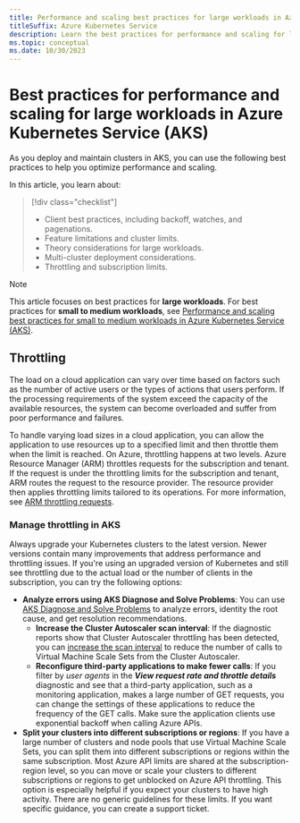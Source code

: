 ```yaml
---
title: Performance and scaling best practices for large workloads in Azure Kubernetes Service (AKS)
titleSuffix: Azure Kubernetes Service
description: Learn the best practices for performance and scaling for large workloads in Azure Kubernetes Service (AKS).
ms.topic: conceptual
ms.date: 10/30/2023
---
```


# Best practices for performance and scaling for large workloads in Azure Kubernetes Service (AKS)

As you deploy and maintain clusters in AKS, you can use the following best practices to help you optimize performance and scaling.

In this article, you learn about:

> [!div class="checklist"]
>
> * Client best practices, including backoff, watches, and pagenations.
> * Feature limitations and cluster limits.
> * Theory considerations for large workloads.
> * Multi-cluster deployment considerations.
> * Throttling and subscription limits.

> [!NOTE]
> This article focuses on best practices for **large workloads**. For best practices for **small to medium workloads**, see [Performance and scaling best practices for small to medium workloads in Azure Kubernetes Service (AKS)](./best-practices-performance-scale.md).

## Throttling

The load on a cloud application can vary over time based on factors such as the number of active users or the types of actions that users perform. If the processing requirements of the system exceed the capacity of the available resources, the system can become overloaded and suffer from poor performance and failures.

To handle varying load sizes in a cloud application, you can allow the application to use resources up to a specified limit and then throttle them when the limit is reached. On Azure, throttling happens at two levels. Azure Resource Manager (ARM) throttles requests for the subscription and tenant. If the request is under the throttling limits for the subscription and tenant, ARM routes the request to the resource provider. The resource provider then applies throttling limits tailored to its operations. For more information, see [ARM throttling requests](../azure-resource-manager/management/request-limits-and-throttling.md).

### Manage throttling in AKS

Always upgrade your Kubernetes clusters to the latest version. Newer versions contain many improvements that address performance and throttling issues. If you're using an upgraded version of Kubernetes and still see throttling due to the actual load or the number of clients in the subscription, you can try the following options:

* **Analyze errors using AKS Diagnose and Solve Problems**: You can use [AKS Diagnose and Solve Problems](./aks-diagnostics.md) to analyze errors, identity the root cause, and get resolution recommendations.
  * **Increase the Cluster Autoscaler scan interval**: If the diagnostic reports show that Cluster Autoscaler throttling has been detected, you can [increase the scan interval](./cluster-autoscaler.md#change-the-cluster-autoscaler-settings) to reduce the number of calls to Virtual Machine Scale Sets from the Cluster Autoscaler.
  * **Reconfigure third-party applications to make fewer calls**: If you filter by *user agents* in the ***View request rate and throttle details*** diagnostic and see that a third-party application, such as a monitoring application, makes a large number of GET requests, you can change the settings of these applications to reduce the frequency of the GET calls. Make sure the application clients use exponential backoff when calling Azure APIs.
* **Split your clusters into different subscriptions or regions**: If you have a large number of clusters and node pools that use Virtual Machine Scale Sets, you can split them into different subscriptions or regions within the same subscription. Most Azure API limits are shared at the subscription-region level, so you can move or scale your clusters to different subscriptions or regions to get unblocked on Azure API throttling. This option is especially helpful if you expect your clusters to have high activity. There are no generic guidelines for these limits. If you want specific guidance, you can create a support ticket.

